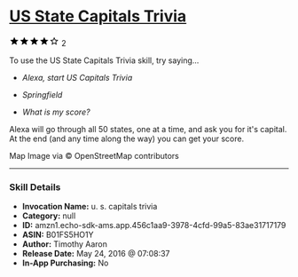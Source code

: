 # [US State Capitals Trivia](http://alexa.amazon.com/#skills/amzn1.echo-sdk-ams.app.456c1aa9-3978-4cfd-99a5-83ae31717179)
![4 stars](../../images/ic_star_black_18dp_1x.png)![4 stars](../../images/ic_star_black_18dp_1x.png)![4 stars](../../images/ic_star_black_18dp_1x.png)![4 stars](../../images/ic_star_black_18dp_1x.png)![4 stars](../../images/ic_star_border_black_18dp_1x.png) 2

To use the US State Capitals Trivia skill, try saying...

* *Alexa, start US Capitals Trivia*

* *Springfield*

* *What is my score?*

Alexa will go through all 50 states, one at a time, and ask you for it's capital. At the end (and any time along the way) you can get your score.

Map Image via © OpenStreetMap contributors

***

### Skill Details

* **Invocation Name:** u. s. capitals trivia
* **Category:** null
* **ID:** amzn1.echo-sdk-ams.app.456c1aa9-3978-4cfd-99a5-83ae31717179
* **ASIN:** B01FS5HO1Y
* **Author:** Timothy Aaron
* **Release Date:** May 24, 2016 @ 07:08:37
* **In-App Purchasing:** No

